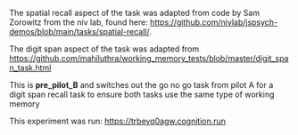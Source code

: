 The spatial recall aspect of the task was adapted from code by Sam Zorowitz from the niv lab, found here: https://github.com/nivlab/jspsych-demos/blob/main/tasks/spatial-recall/.

The digit span aspect of the task was adapted from https://github.com/mahiluthra/working_memory_tests/blob/master/digit_span_task.html

This is **pre_pilot_B** and switches out the go no go task from pilot A for a digit span recall task to ensure both tasks use the same type of working memory

This experiment was run: https://trbeyq0agw.cognition.run